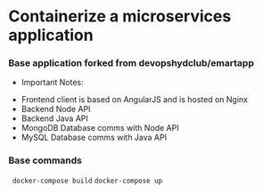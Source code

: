 # Containerize a microservices application

### Base application forked from devopshydclub/emartapp

* Important Notes:

- Frontend client is based on AngularJS and is hosted on Nginx
- Backend Node API
- Backend Java API
- MongoDB Database comms with Node API
- MySQL Database comms with Java API

### Base commands

``` docker-compose build```
```docker-compose up```
